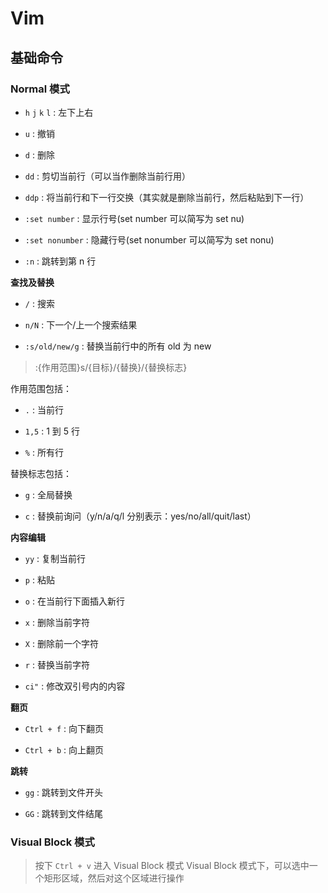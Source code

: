 # Vim

## 基础命令

### Normal 模式

- `h` `j` `k` `l` : 左下上右

- `u` : 撤销

- `d` : 删除

- `dd` : 剪切当前行（可以当作删除当前行用）

- `ddp` : 将当前行和下一行交换（其实就是删除当前行，然后粘贴到下一行）

- `:set number` : 显示行号(set number 可以简写为 set nu)

- `:set nonumber` : 隐藏行号(set nonumber 可以简写为 set nonu)

- `:n` : 跳转到第 n 行

**查找及替换**

- `/` : 搜索

- `n/N` : 下一个/上一个搜索结果

- `:s/old/new/g` : 替换当前行中的所有 old 为 new

> :{作用范围}s/{目标}/{替换}/{替换标志}

作用范围包括：

- `.` : 当前行

- `1,5` : 1 到 5 行

- `%` : 所有行

替换标志包括：

- `g` : 全局替换

- `c` : 替换前询问（y/n/a/q/l 分别表示：yes/no/all/quit/last）

**内容编辑**

- `yy` : 复制当前行

- `p` : 粘贴

- `o` : 在当前行下面插入新行

- `x` : 删除当前字符

- `X` : 删除前一个字符

- `r` : 替换当前字符

- `ci"` : 修改双引号内的内容

**翻页**

- `Ctrl + f` : 向下翻页

- `Ctrl + b` : 向上翻页

**跳转**

- `gg` : 跳转到文件开头

- `GG` : 跳转到文件结尾

### Visual Block 模式

> 按下 `Ctrl + v` 进入 Visual Block 模式
> Visual Block 模式下，可以选中一个矩形区域，然后对这个区域进行操作
